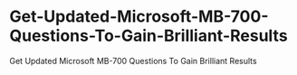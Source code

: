 # Get-Updated-Microsoft-MB-700-Questions-To-Gain-Brilliant-Results
Get Updated Microsoft MB-700 Questions To Gain Brilliant Results
